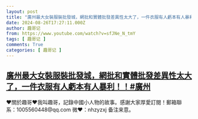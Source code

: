 ```yaml
---
layout: post
title: "廣州最大女裝服裝批發城，網批和實體批發差異性太大了，一件衣服有人虧本有人暴利！！#廣州"
date: 2024-08-26T17:27:11.000Z
author: 趣哥记
from: https://www.youtube.com/watch?v=sfJNe_N_tmY
tags: [ 趣哥记 ]
comments: True
categories: [ 趣哥记 ]
---
```

<!--1724693231000-->
[廣州最大女裝服裝批發城，網批和實體批發差異性太大了，一件衣服有人虧本有人暴利！！#廣州](https://www.youtube.com/watch?v=sfJNe_N_tmY)
------

<div>
♥關於趣哥♥我叫趣哥，記錄中國小人物的故事。感謝大家厚愛訂閱！郵箱聯系：1005560448@qq.com 微❤：nhzyzxj 备注来意。
</div>
